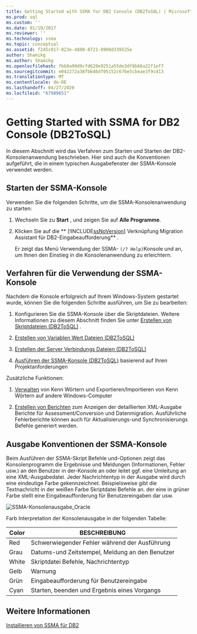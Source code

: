 ```yaml
---
title: Getting Started with SSMA for DB2 Console (DB2ToSQL) | Microsoft-Dokumentation
ms.prod: sql
ms.custom: ''
ms.date: 01/19/2017
ms.reviewer: ''
ms.technology: ssma
ms.topic: conceptual
ms.assetid: f245c017-023e-4880-8721-8908d339525e
author: Shamikg
ms.author: Shamikg
ms.openlocfilehash: fbb0a90d9cfd628e9251a55de3df8b66a22f1ef7
ms.sourcegitcommit: e042272a38fb646df05152c676e5cbeae3f9cd13
ms.translationtype: MT
ms.contentlocale: de-DE
ms.lasthandoff: 04/27/2020
ms.locfileid: "67989651"
---
```

# <a name="getting-started-with-ssma--for-db2-console-db2tosql"></a>Getting Started with SSMA for DB2 Console (DB2ToSQL)
In diesem Abschnitt wird das Verfahren zum Starten und Starten der DB2-Konsolenanwendung beschrieben. Hier sind auch die Konventionen aufgeführt, die in einem typischen Ausgabefenster der SSMA-Konsole verwendet werden.  
  
## <a name="launching-ssma-console"></a>Starten der SSMA-Konsole  
Verwenden Sie die folgenden Schritte, um die SSMA-Konsolenanwendung zu starten:  
  
1.  Wechseln Sie zu **Start** , und zeigen Sie auf **Alle Programme**.  
  
2.  Klicken Sie auf die ** [!INCLUDE[ssNoVersion](../../includes/ssnoversion-md.md)] Verknüpfung Migration Assistant für DB2-Eingabeaufforderung** .  
  
    Er zeigt das Menü Verwendung der SSMA- `(/? Help)`Konsole und an, um Ihnen den Einstieg in die Konsolenanwendung zu erleichtern.  
  
## <a name="procedure-for-using-the-ssma-console"></a>Verfahren für die Verwendung der SSMA-Konsole  
Nachdem die Konsole erfolgreich auf Ihrem Windows-System gestartet wurde, können Sie die folgenden Schritte ausführen, um Sie zu bearbeiten:  
  
1.  Konfigurieren Sie die SSMA-Konsole über die Skriptdateien. Weitere Informationen zu diesem Abschnitt finden Sie unter [Erstellen von Skriptdateien &#40;DB2ToSQL&#41;](../../ssma/db2/creating-script-files-db2tosql.md) .  
  
2.  [Erstellen von Variablen Wert Dateien &#40;DB2ToSQL&#41;](../../ssma/db2/creating-variable-value-files-db2tosql.md)  
  
3.  [Erstellen der Server Verbindungs Dateien &#40;DB2ToSQL&#41;](../../ssma/db2/creating-the-server-connection-files-db2tosql.md)  
  
4.  [Ausführen der SSMA-Konsole &#40;DB2ToSQL&#41;](../../ssma/db2/executing-the-ssma-console-db2tosql.md) basierend auf Ihren Projektanforderungen  
  
Zusätzliche Funktionen:  
  
1.  [Verwalten](https://msdn.microsoft.com/56d546e3-8747-4169-aace-693302667e94) von Kenn Wörtern und Exportieren/Importieren von Kenn Wörtern auf andere Windows-Computer  
  
2.  [Erstellen von Berichten](https://msdn.microsoft.com/69ef5fd9-190d-4c58-8199-b3f77d5e1883) zum Anzeigen der detaillierten XML-Ausgabe Berichte für Assessment/Conversion und Datenmigration. Ausführliche Fehlerberichte können auch für Aktualisierungs-und Synchronisierungs Befehle generiert werden.  
  
## <a name="ssma-console-output-conventions"></a>Ausgabe Konventionen der SSMA-Konsole  
Beim Ausführen der SSMA-Skript Befehle und-Optionen zeigt das Konsolenprogramm die Ergebnisse und Meldungen (Informationen, Fehler usw.) an den Benutzer in der-Konsole an oder leitet ggf. eine Umleitung an eine XML-Ausgabedatei. Jeder Nachrichtentyp in der Ausgabe wird durch eine eindeutige Farbe gekennzeichnet. Beispielsweise gibt die Textnachricht in der weißen Farbe Skriptdatei Befehle an. der eine in grüner Farbe stellt eine Eingabeaufforderung für Benutzereingaben dar usw.  
  
![SSMA-Konsolenausgabe_Oracle](../../ssma/db2/media/ssmaconsoleoutput_oracle.jpg "SSMA-Konsolenausgabe_Oracle")  
  
Farb Interpretation der Konsolenausgabe in der folgenden Tabelle:  
  
|Color|BESCHREIBUNG|  
|---------|---------------|  
|Red|Schwerwiegender Fehler während der Ausführung|  
|Grau|Datums-und Zeitstempel, Meldung an den Benutzer|  
|White|Skriptdatei Befehle, Nachrichtentyp|  
|Gelb|Warnung|  
|Grün|Eingabeaufforderung für Benutzereingabe|  
|Cyan|Starten, beenden und Ergebnis eines Vorgangs|  
  
## <a name="see-also"></a>Weitere Informationen  
[Installieren von SSMA für DB2](https://msdn.microsoft.com/79fbe8ea-471b-407a-be2a-4100d9b57c61)  
  
